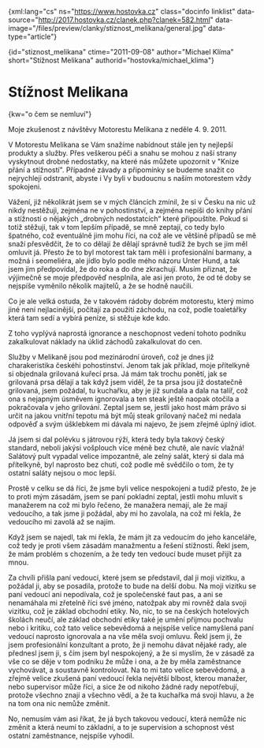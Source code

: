 
{xml:lang="cs" ns="https://www.hostovka.cz" class="docinfo linklist" data-source="http://2017.hostovka.cz/clanek.php?clanek=582.html" data-image="/files/preview/clanky/stiznost_melikana/general.jpg" data-type="article"}

{id="stiznost\_melikana" ctime="2011-09-08" author="Michael Klíma" short="Stížnost Melikana" authorid="hostovka/michael\_klima"}

# Stížnost Melikana

<!-- generated attribute kw by user_udpatekw.sh on 2019-06-30, do not edit -->

{kw="o čem se nemluví"}

Moje zkušenost z návštěvy Motorestu Melikana z neděle 4. 9. 2011.

V Motorestu Melikana se Vám snažíme nabídnout stále jen ty nejlepší produkty a služby. Přes veškerou péči a snahu se mohou z naší strany vyskytnout drobné nedostatky, na které nás můžete upozornit v "Knize přání a stížností". Případné závady a připomínky se budeme snažit co nejrychleji odstranit, abyste i Vy byli v budoucnu s naším motorestem vždy spokojeni.

Vážení, již několikrát jsem se v mých článcích zmínil, že si v Česku na nic už nikdy nestěžuji, zejména ne v pohostinství, a zejména nepíši do knihy přání a stížností o nějakých „drobných nedostatcích“ které připouštíte. Pokud si totiž stěžuji, tak v tom lepším případě, se mně zeptají, co tedy bylo špatného, což eventuálně jim mohu říci, na což ale ve většině případů se mě snaží přesvědčit, že to co dělají že dělají správně tudíž že bych se jim měl omluvit já. Přesto že to byl motorest tak tam měli i profesionální barmany, a možná i seomeliéra, ale jídlo bylo podle mého názoru Unter Hund, a tak jsem jim předpovídal, že do roka a do dne zkrachují. Musím přiznat, že výjimečně se moje předpověď nesplnila, ale asi jen proto, že od té doby se nejspíše vyměnilo několik majitelů, a že se hodně naučili.

Co je ale velká ostuda, že v takovém rádoby dobrém motorestu, který mimo jiné není nejlacinější, počítají za použití záchodu, na což, podle toaletářky která tam sedí a vybírá peníze, si stěžuje kde kdo.

Z toho vyplývá naprostá ignorance a neschopnost vedení tohoto podniku zakalkulovat náklady na úklid záchodů zakalkulovat do cen.

Služby v Melikaně jsou pod mezinárodní úroveň, což je dnes již charakeristika českéhi pohostinství. Jenom tak jak příklad, moje přítelkyně si objednala grilovaná kuřecí prsa. Já mám tak trochu ponětí, jak se grilovaná prsa dělají a tak když jsem viděl, že ta prsa jsou již dostatečně grilovaná, jsem požádal, tu kuchařku, aby je již sundala a dala na talíř, což ona s nejapným úsměvem ignorovala a ten steak ještě naopak otočila a pokračovala v jeho grilování. Zeptal jsem se, jestli jako host mám právo si určit na jakou vnitřní tepotu má být můj steak grilovaný načež mi nedala odpověď a svým úšklebkem mi dávala mi najevo, že jsem zřejmě úplný idiot.

Já jsem si dal polévku s játrovou rýží, která tedy byla takový český standard, neboli jakýsi vošplouch více méně bez chutě, ale navíc vlažná! Salátový pult vypadal velice impozantně, ale zelný salát, který si dala má přítelkyně, byl naprosto bez chuti, což podle mě svědčilo o tom, že ty ostatní saláty nejsou o moc lepší.

Prostě v celku se dá říci, že jsme byli velice nespokojeni a tudíž přesto, že je to proti mým zásadám, jsem se paní pokladní zeptal, jestli mohu mluvit s manažerem na což mi bylo řečeno, že manažera nemají, ale že mají vedoucího, a tak jsme ji požádal, aby mi ho zavolala, na což mi řekla, že vedoucího mi zavolá až se najím.

Když jsem se najedl, tak mi řekla, že mám jít za vedoucím do jeho kanceláře, což tedy je proti všem zásadám manažmentu a řešení stížností. Řekl jsem, že mám problém s chozením, a že tedy ten vedoucí bude muset přijít za mnou.

Za chvíli přišla paní vedoucí, které jsem se představil, dal ji moji vizitku, a požádal ji, aby se posadila, protože to bude na delší dobu. Na moji vizitku se paní vedoucí ani nepodívala, což je společenské faut pas, a ani se nenamáhala mi zřetelně říci své jméno, natožpak aby mi rovněž dala svoji vizitku, což je základ obchodní etiky. No, nic, to se na českých hotelových školách neučí, ale základ obchodní etiky také je umění přijmou pochvalu nebo i kritiku, což tato velice sebevědomá a nejspíše velice namyšlená paní vedoucí naprosto ignorovala a na vše měla svoji omluvu. Řekl jsem ji, že jsem profesionální konzultant a proto, že ji nemohu dávat nějaké rady, ale přednesl jsem ji, s čím jsem byl nespokojený, a že si myslím, že v zásadě za vše co se děje v tom podniku že může i ona, a že by měla zaměstnance vychovávat, a soustavně kontrolovat. Na to mi tato velice sebevědomá, a zřejmě velice zkušená paní vedoucí řekla největší blbost, kterou manažer, nebo supervisor může říci, a sice že od nikoho žádné rady nepotřebují, protože všechno znají a všechno vědí, a že ta kuchařka má svoji hlavu, a že na tom ona nic nemůže změnit.

No, nemusím vám asi říkat, že já bych takovou vedoucí, která nemůže nic změnit a která neumí to základní, a to je supervision a schopnost vést ostatní zaměstnance, nejspíše vyhodil.

